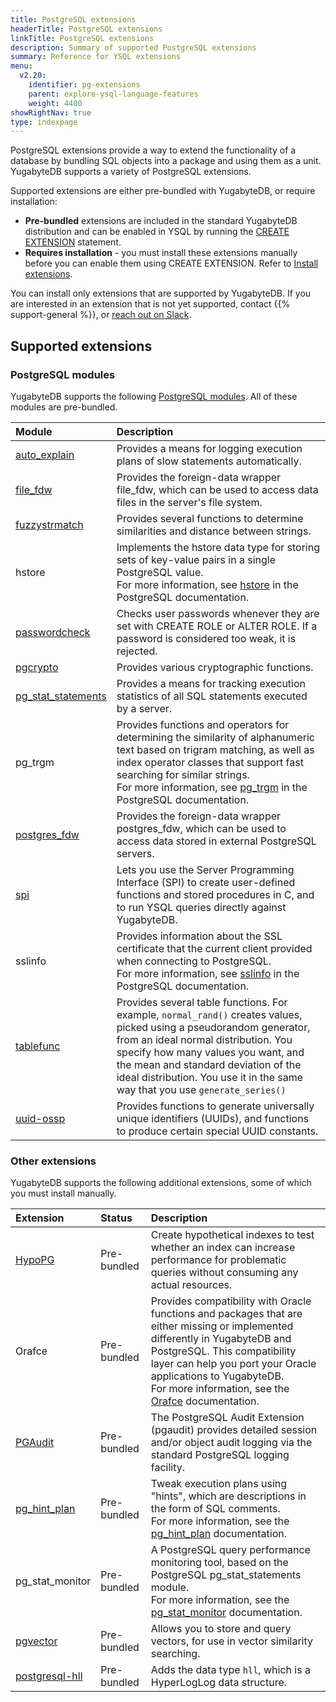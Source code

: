 ```yaml
---
title: PostgreSQL extensions
headerTitle: PostgreSQL extensions
linkTitle: PostgreSQL extensions
description: Summary of supported PostgreSQL extensions
summary: Reference for YSQL extensions
menu:
  v2.20:
    identifier: pg-extensions
    parent: explore-ysql-language-features
    weight: 4400
showRightNav: true
type: indexpage
---
```


PostgreSQL extensions provide a way to extend the functionality of a database by bundling SQL objects into a package and using them as a unit. YugabyteDB supports a variety of PostgreSQL extensions.

Supported extensions are either pre-bundled with YugabyteDB, or require installation:

* **Pre-bundled** extensions are included in the standard YugabyteDB distribution and can be enabled in YSQL by running the [CREATE EXTENSION](../../../api/ysql/the-sql-language/statements/ddl_create_extension/) statement.
* **Requires installation** - you must install these extensions manually before you can enable them using CREATE EXTENSION. Refer to [Install extensions](install-extensions/).

You can install only extensions that are supported by YugabyteDB. If you are interested in an extension that is not yet supported, contact {{% support-general %}}, or [reach out on Slack](https://yugabyte-db.slack.com/).

## Supported extensions

### PostgreSQL modules

YugabyteDB supports the following [PostgreSQL modules](https://www.postgresql.org/docs/11/contrib.html). All of these modules are pre-bundled.

| Module | Description |
| :----- | :---------- |
| [auto_explain](extension-auto-explain/) | Provides a means for logging execution plans of slow statements automatically. |
| [file_fdw](extension-file-fdw/) | Provides the foreign-data wrapper file_fdw, which can be used to access data files in the server's file system. |
| [fuzzystrmatch](extension-fuzzystrmatch/) | Provides several functions to determine similarities and distance between strings. |
| hstore | Implements the hstore data type for storing sets of key-value pairs in a single PostgreSQL value.<br/>For more information, see [hstore](https://www.postgresql.org/docs/11/hstore.html) in the PostgreSQL documentation. |
| [passwordcheck](extension-passwordcheck/) | Checks user passwords whenever they are set with CREATE ROLE or ALTER ROLE. If a password is considered too weak, it is rejected. |
| [pgcrypto](extension-pgcrypto/) | Provides various cryptographic functions. |
| [pg_stat_statements](extension-pgstatstatements/) | Provides a means for tracking execution statistics of all SQL statements executed by a server. |
| pg_trgm | Provides functions and operators for determining the similarity of alphanumeric text based on trigram matching, as well as index operator classes that support fast searching for similar strings.<br/>For more information, see [pg_trgm](https://www.postgresql.org/docs/11/pgtrgm.html) in the PostgreSQL documentation. |
| [postgres_fdw](extension-postgres-fdw/) | Provides the foreign-data wrapper postgres_fdw, which can be used to access data stored in external PostgreSQL servers. |
| [spi](extension-spi/) | Lets you use the Server Programming Interface (SPI) to create user-defined functions and stored procedures in C, and to run YSQL queries directly against YugabyteDB. |
| sslinfo | Provides information about the SSL certificate that the current client provided when connecting to PostgreSQL.<br/>For more information, see [sslinfo](https://www.postgresql.org/docs/11/sslinfo.html) in the PostgreSQL documentation. |
| [tablefunc](extension-tablefunc/) | Provides several table functions. For example, `normal_rand()` creates values, picked using a pseudorandom generator, from an ideal normal distribution. You specify how many values you want, and the mean and standard deviation of the ideal distribution. You use it in the same way that you use `generate_series()` |
| [uuid-ossp](extension-uuid-ossp/) | Provides functions to generate universally unique identifiers (UUIDs), and functions to produce certain special UUID constants. |

### Other extensions

YugabyteDB supports the following additional extensions, some of which you must install manually.

| Extension | Status | Description |
| :-------- | :----- | :---------- |
| [HypoPG](extension-hypopg/) | Pre-bundled | Create hypothetical indexes to test whether an index can increase performance for problematic queries without consuming any actual resources. |
| Orafce | Pre-bundled | Provides compatibility with Oracle functions and packages that are either missing or implemented differently in YugabyteDB and PostgreSQL. This compatibility layer can help you port your Oracle applications to YugabyteDB.<br/>For more information, see the [Orafce](https://github.com/orafce/orafce) documentation. |
| [PGAudit](../../../secure/audit-logging/audit-logging-ysql/) | Pre-bundled | The PostgreSQL Audit Extension (pgaudit) provides detailed session and/or object audit logging via the standard PostgreSQL logging facility. |
| [pg_hint_plan](../../query-1-performance/pg-hint-plan/#root) | Pre-bundled | Tweak execution plans using "hints", which are descriptions in the form of SQL comments.<br/>For more information, see the [pg_hint_plan](https://pghintplan.osdn.jp/pg_hint_plan.html) documentation. |
| pg_stat_monitor | Pre-bundled | A PostgreSQL query performance monitoring tool, based on the PostgreSQL pg_stat_statements module.<br/>For more information, see the [pg_stat_monitor](https://docs.percona.com/pg-stat-monitor/index.html) documentation. |
| [pgvector](extension-pgvector) | Pre-bundled | Allows you to store and query vectors, for use in vector similarity searching. |
| [postgresql-hll](extension-postgresql-hll) | Pre-bundled | Adds the data type `hll`, which is a HyperLogLog data structure. |
